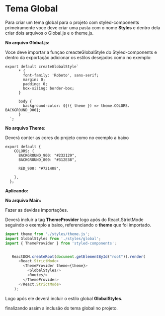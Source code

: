 # Tema Global


Para criar um tema global para o projeto com styled-components  primeiramente voce deve criar uma pasta com o nome **Styles** e dentro dela criar dois arquivos o Global.js e o theme.js.

**No arquivo Global.js:** 

Voce deve importar a funçao creacteGlobalStyle do Styled-components e dentro da exportação adicionar os estilos desejados como no exemplo:

    export default createGlobalStyle`
          * {
            font-family: 'Roboto', sans-serif;
            margin: 0;
            padding: 0;
            box-sizing: border-box;
          }

          body {
            background-color: ${({ theme }) => theme.COLORS.  BACKGROUND_900};
          }
      `;

**No arquivo Theme:**

Deverá conter as cores do projeto como no exemplo a baixo

    export default {
        COLORS: {
          BACKGROUND_900: "#232129",
          BACKGROUND_800: "#312E38",

          RED_900: "#721408",

        },
      };

**Aplicando:**
 
**No arquivo Main:**

Fazer as devidas importações.

Deverá incluir a tag **ThemeProvider** logo após do React.StrictMode
seguindo o exemplo a baixo, referenciando o **theme** que foi importado.

```javascript
import theme from './styles/theme.js';
import GlobalStyles from './styles/global';
import { ThemeProvider } from 'styled-components';
```

```javascript 

   ReactDOM.createRoot(document.getElementById("root")).render(
      <React.StrictMode>
        <ThemeProvider theme={theme}>
          <GlobalStyles/>
          <Routes/>
        </ThemeProvider>
      </React.StrictMode>
    );
```
Logo após ele deverá incluir o estilo global **GlobalStyles.**

finalizando assim a inclusão do tema global no projeto.